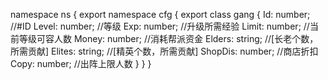 namespace ns {
	export namespace cfg {
		export class gang {
			Id: number;		//#ID
			Level: number;		//等级
			Exp: number;		//升级所需经验
			Limit: number;		//当前等级可容人数
			Money: number;		//消耗帮派资金
			Elders: string;		//[长老个数，所需贡献]
			Elites: string;		//[精英个数，所需贡献]
			ShopDis: number;		//商店折扣
			Copy: number;		//出阵上限人数
		}
	}
}